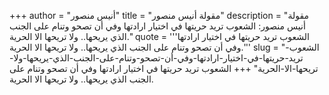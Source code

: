 +++
author = "أنيس منصور"
title = "مقولة أنيس منصور"
description = "مقولة أنيس منصور: الشعوب تريد حريتها في اختيار ارادتها وفي أن تصحو وتنام على الجنب الذي يريحها.. ولا تريحها الا الحرية."
quote = '''الشعوب تريد حريتها في اختيار ارادتها وفي أن تصحو وتنام على الجنب الذي يريحها.. ولا تريحها الا الحرية.''' 
slug = "الشعوب-تريد-حريتها-في-اختيار-ارادتها-وفي-أن-تصحو-وتنام-على-الجنب-الذي-يريحها-ولا-تريحها-الا-الحرية"
+++
الشعوب تريد حريتها في اختيار ارادتها وفي أن تصحو وتنام على الجنب الذي يريحها.. ولا تريحها الا الحرية.
